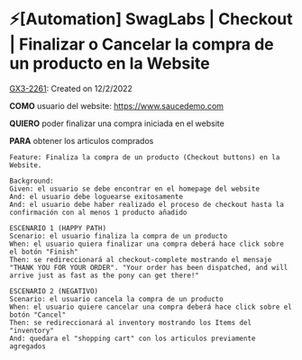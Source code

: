 # ⚡️[Automation] SwagLabs | Checkout | Finalizar o Cancelar la compra de un producto en la Website

[GX3-2261](https://upexgalaxy34.atlassian.net/browse/GX3-2261?focusedCommentId=23348&page=com.atlassian.jira.plugin.system.issuetabpanels%3Acomment-tabpanel#comment-23348): Created on 12/2/2022

**COMO** usuario del website: https://www.saucedemo.com

**QUIERO** poder finalizar una compra iniciada en el website

**PARA** obtener los articulos comprados

```feature
Feature: Finaliza la compra de un producto (Checkout buttons) en la Website.

Background: 
Given: el usuario se debe encontrar en el homepage del website
And: el usuario debe loguearse exitosamente
And: el usuario debe haber realizado el proceso de checkout hasta la confirmación con al menos 1 producto añadido

ESCENARIO 1 (HAPPY PATH)
Scenario: el usuario finaliza la compra de un producto 
When: el usuario quiera finalizar una compra deberá hace click sobre el botón "Finish"
Then: se redireccionará al checkout-complete mostrando el mensaje 
"THANK YOU FOR YOUR ORDER". "Your order has been dispatched, and will arrive just as fast as the pony can get there!"

ESCENARIO 2 (NEGATIVO)
Scenario: el usuario cancela la compra de un producto 
When: el usuario quiere cancelar una compra deberá hace click sobre el botón "Cancel"
Then: se redireccionará al inventory mostrando los Items del "inventory"
And: quedara el "shopping cart" con los articulos previamente agregados
```
